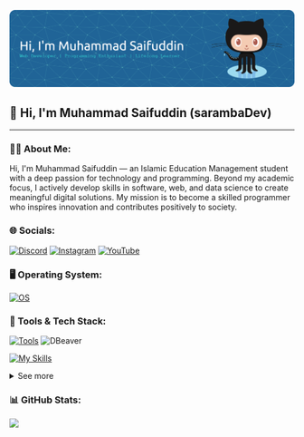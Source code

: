 <!-- https://github.com/leviarista/github-profile-header-generator -->

![sarambaDev](img/header.png)

## 👋 Hi, I'm Muhammad Saifuddin (sarambaDev)

---

### 👩‍💻 About Me:

Hi, I'm Muhammad Saifuddin — an Islamic Education Management student with a deep passion for technology and programming. Beyond my academic focus, I actively develop skills in software, web, and data science to create meaningful digital solutions. My mission is to become a skilled programmer who inspires innovation and contributes positively to society.

### 🌐 Socials:

[![Discord](https://img.shields.io/badge/Discord-%237289DA.svg?logo=discord&logoColor=white)](https://discord.gg/sarambadev) [![Instagram](https://img.shields.io/badge/Instagram-%23E4405F.svg?logo=Instagram&logoColor=white)](https://instagram.com/saih_moehammad) [![YouTube](https://img.shields.io/badge/YouTube-%23FF0000.svg?logo=YouTube&logoColor=white)](https://youtube.com/@sarambaDev)

<!-- ### 🛠️ Tools:

<p>
    <img src="https://img.shields.io/badge/Text%20Editor-Visual%20Studio%20Code-blue?&logo=visual%20studio%20code&logoColor=blue" />
  <img src="https://img.shields.io/badge/Database-DBeaver-764ABC?&logo=dbeaver&logoColor=white" />
  <img src="https://img.shields.io/badge/API-Postman-FF6C37?&logo=postman&logoColor=white" />
  <img src="https://img.shields.io/badge/IDE-Android%20Studio-3DDC84?&logo=android-studio&logoColor=white" />
</p> -->

### 🖥️ Operating System:

[![OS](https://skillicons.dev/icons?i=windows,linux,ubuntu&theme=dark)](https://skillicons.dev)

### 🧰 Tools & Tech Stack:

[![Tools](https://skillicons.dev/icons?i=vscode,postman,androidstudio&theme=light)](https://skillicons.dev) <img src="https://cdn.simpleicons.org/dbeaver/764ABC" alt="DBeaver" width="40"/>

[![My Skills](https://skillicons.dev/icons?i=html,css,js,php,mysql&theme=light)](https://skillicons.dev)

<details>
<summary>See more</summary>

![HTML5](https://img.shields.io/badge/html5-%23E34F26.svg?style=for-the-badge&logo=html5&logoColor=white) ![CSS3](https://img.shields.io/badge/css3-%231572B6.svg?style=for-the-badge&logo=css3&logoColor=white) ![JavaScript](https://img.shields.io/badge/javascript-%23323330.svg?style=for-the-badge&logo=javascript&logoColor=%23F7DF1E) ![PHP](https://img.shields.io/badge/php-%23777BB4.svg?style=for-the-badge&logo=php&logoColor=white) ![MariaDB](https://img.shields.io/badge/MariaDB-003545?style=for-the-badge&logo=mariadb&logoColor=white) ![MySQL](https://img.shields.io/badge/mysql-4479A1.svg?style=for-the-badge&logo=mysql&logoColor=white) ![Bootstrap](https://img.shields.io/badge/bootstrap-%238511FA.svg?style=for-the-badge&logo=bootstrap&logoColor=white) ![Chart.js](https://img.shields.io/badge/chart.js-F5788D.svg?style=for-the-badge&logo=chart.js&logoColor=white) ![C](https://img.shields.io/badge/c-%2300599C.svg?style=for-the-badge&logo=c&logoColor=white)

</details>

### 📊 GitHub Stats:

![](https://github-readme-stats.vercel.app/api?username=sarambaDev&theme=tokyonight&hide_border=false&include_all_commits=true&count_private=false)
